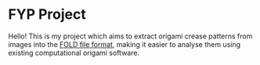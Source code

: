 # FYP Project
Hello! This is my project which aims to extract origami crease patterns from images into the [FOLD file format](https://github.com/edemaine/fold), making it easier to analyse them using existing computational origami software.
